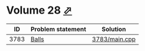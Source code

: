# Volume 28 [⬀](http://poj.org/problemlist?volume=28)


| ID   | Problem statement                       | Solution                       |
|------|-----------------------------------------|--------------------------------|
| 3783 | [Balls](http://poj.org/problem?id=3783) | [3783/main.cpp](3783/main.cpp) |

